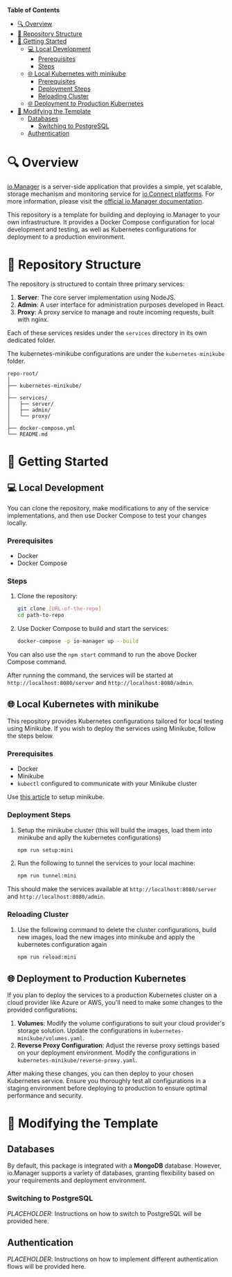 **Table of Contents**

- [🔍 Overview](#-overview)
- [📂 Repository Structure](#-repository-structure)
- [🚀 Getting Started](#-getting-started)
  - [💻 Local Development](#-local-development)
    - [Prerequisites](#prerequisites)
    - [Steps](#steps)
  - [🌐 Local Kubernetes with minikube](#-local-kubernetes-with-minikube)
    - [Prerequisites](#prerequisites-1)
    - [Deployment Steps](#deployment-steps)
    - [Reloading Cluster](#reloading-cluster)
  - [🌐 Deployment to Production Kubernetes](#-deployment-to-production-kubernetes)
- [🔧 Modifying the Template](#-modifying-the-template)
  - [Databases](#databases)
    - [Switching to PostgreSQL](#switching-to-postgresql)
  - [Authentication](#authentication)

# 🔍 Overview
  
[io.Manager](https://interop.io/products/io-manager/) is a server-side application that provides a simple, yet scalable, storage mechanism and monitoring service for [io.Connect platforms](https://interop.io/products/io-connect/). For more information, please visit the [official io.Manager documentation](https://docs.interop.io/manager/overview/index.html).

This repository is a template for building and deploying io.Manager to your own infrastructure. It provides a Docker Compose configuration for local development and testing, as well as Kubernetes configurations for deployment to a production environment.

# 📂 Repository Structure

The repository is structured to contain three primary services:

1. **Server**: The core server implementation using NodeJS.
2. **Admin**: A user interface for administration purposes developed in React.
3. **Proxy**: A proxy service to manage and route incoming requests, built with nginx.

Each of these services resides under the `services` directory in its own dedicated folder.

The kubernetes-minikube configurations are under the `kubernetes-minikube` folder.

```
repo-root/
│
├── kubernetes-minikube/
│
├── services/
│   ├── server/
│   ├── admin/
│   └── proxy/
│
├── docker-compose.yml
└── README.md
```

# 🚀 Getting Started

## 💻 Local Development

You can clone the repository, make modifications to any of the service implementations, and then use Docker Compose to test your changes locally.

### Prerequisites

- Docker
- Docker Compose

### Steps

1. Clone the repository:
   ```bash
   git clone [URL-of-the-repo]
   cd path-to-repo
   ```

2. Use Docker Compose to build and start the services:
   ```bash
   docker-compose -p io-manager up --build
   ```

You can also use the `npm start` command to run the above Docker Compose command.

After running the command, the services will be started at `http://localhost:8080/server` and `http://localhost:8080/admin`.

## 🌐 Local Kubernetes with minikube

This repository provides Kubernetes configurations tailored for local testing using Minikube. If you wish to deploy the services using Minikube, follow the steps below.

### Prerequisites

- Docker
- Minikube
- `kubectl` configured to communicate with your Minikube cluster

Use [this article](https://minikube.sigs.k8s.io/docs/start/) to setup minikube.

### Deployment Steps

1. Setup the minikube cluster (this will build the images, load them into minikube and aplly the kubernetes configurations)
   ```bash
   npm run setup:mini
   ```

2. Run the following to tunnel the services to your local machine:
   ```bash
   npm run tunnel:mini
   ```

This should make the services available at `http://localhost:8080/server` and `http://localhost:8080/admin`.


### Reloading Cluster

1. Use the following command to delete the cluster configurations, build new images, load the new images into minikube and apply the kubernetes configuration again
    ```bash
   npm run reload:mini
   ```

## 🌐 Deployment to Production Kubernetes

If you plan to deploy the services to a production Kubernetes cluster on a cloud provider like Azure or AWS, you'll need to make some changes to the provided configurations:

1. **Volumes**: Modify the volume configurations to suit your cloud provider's storage solution. Update the configurations in `kubernetes-minikube/volumes.yaml`.
2. **Reverse Proxy Configuration**: Adjust the reverse proxy settings based on your deployment environment. Modify the configurations in `kubernetes-minikube/reverse-proxy.yaml`.

After making these changes, you can then deploy to your chosen Kubernetes service. Ensure you thoroughly test all configurations in a staging environment before deploying to production to ensure optimal performance and security.

# 🔧 Modifying the Template

## Databases

By default, this package is integrated with a **MongoDB** database. However, io.Manager supports a variety of databases, granting flexibility based on your requirements and deployment environment.

### Switching to PostgreSQL

*PLACEHOLDER*: Instructions on how to switch to PostgreSQL will be provided here.

## Authentication

*PLACEHOLDER*: Instructions on how to implement different authentication flows will be provided here.
